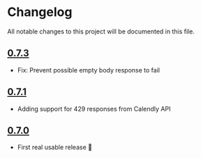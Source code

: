 # Changelog

All notable changes to this project will be documented in this file.

## [0.7.3]
* Fix: Prevent possible empty body response to fail

[0.7.3]: https://github.com/araluce/calendlyr/compare/v0.7.1...v0.7.3

## [0.7.1]
* Adding support for 429 responses from Calendly API

[0.7.1]: https://github.com/araluce/calendlyr/compare/v0.7.0...v0.7.1

## [0.7.0]
* First real usable release :tada:

[0.7.0]: https://github.com/araluce/calendlyr/compare/v0.1.0...v0.7.0
